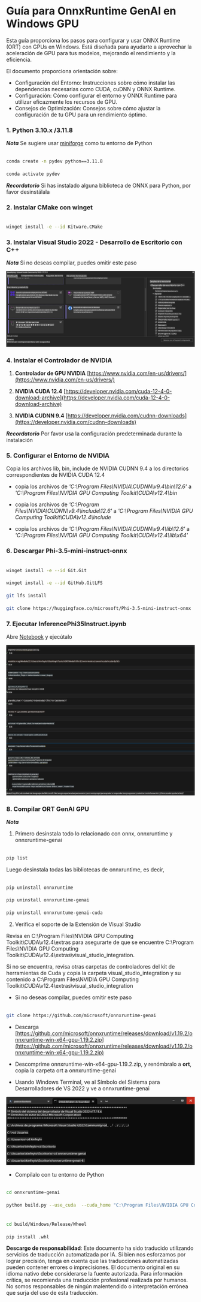 # **Guía para OnnxRuntime GenAI en Windows GPU**

Esta guía proporciona los pasos para configurar y usar ONNX Runtime (ORT) con GPUs en Windows. Está diseñada para ayudarte a aprovechar la aceleración de GPU para tus modelos, mejorando el rendimiento y la eficiencia.

El documento proporciona orientación sobre:

- Configuración del Entorno: Instrucciones sobre cómo instalar las dependencias necesarias como CUDA, cuDNN y ONNX Runtime.
- Configuración: Cómo configurar el entorno y ONNX Runtime para utilizar eficazmente los recursos de GPU.
- Consejos de Optimización: Consejos sobre cómo ajustar la configuración de tu GPU para un rendimiento óptimo.

### **1. Python 3.10.x /3.11.8**

   ***Nota*** Se sugiere usar [miniforge](https://github.com/conda-forge/miniforge/releases/latest/download/Miniforge3-Windows-x86_64.exe) como tu entorno de Python

   ```bash

   conda create -n pydev python==3.11.8

   conda activate pydev

   ```

   ***Recordatorio*** Si has instalado alguna biblioteca de ONNX para Python, por favor desinstálala

### **2. Instalar CMake con winget**


   ```bash

   winget install -e --id Kitware.CMake

   ```

### **3. Instalar Visual Studio 2022 - Desarrollo de Escritorio con C++**

   ***Nota*** Si no deseas compilar, puedes omitir este paso

![CPP](../../../../../translated_images/01.854106e1a59a99d94b3107272561ee2a29b6e88c88eee54f5208aa267e245673.es.png)


### **4. Instalar el Controlador de NVIDIA**

1. **Controlador de GPU NVIDIA**  [https://www.nvidia.com/en-us/drivers/](https://www.nvidia.com/en-us/drivers/)

2. **NVIDIA CUDA 12.4** [https://developer.nvidia.com/cuda-12-4-0-download-archive](https://developer.nvidia.com/cuda-12-4-0-download-archive)

3. **NVIDIA CUDNN 9.4**  [https://developer.nvidia.com/cudnn-downloads](https://developer.nvidia.com/cudnn-downloads)

***Recordatorio*** Por favor usa la configuración predeterminada durante la instalación

### **5. Configurar el Entorno de NVIDIA**

Copia los archivos lib, bin, include de NVIDIA CUDNN 9.4 a los directorios correspondientes de NVIDIA CUDA 12.4

- copia los archivos de *'C:\Program Files\NVIDIA\CUDNN\v9.4\bin\12.6'* a  *'C:\Program Files\NVIDIA GPU Computing Toolkit\CUDA\v12.4\bin*

- copia los archivos de *'C:\Program Files\NVIDIA\CUDNN\v9.4\include\12.6'* a  *'C:\Program Files\NVIDIA GPU Computing Toolkit\CUDA\v12.4\include*

- copia los archivos de *'C:\Program Files\NVIDIA\CUDNN\v9.4\lib\12.6'* a  *'C:\Program Files\NVIDIA GPU Computing Toolkit\CUDA\v12.4\lib\x64'*


### **6. Descargar Phi-3.5-mini-instruct-onnx**


   ```bash

   winget install -e --id Git.Git

   winget install -e --id GitHub.GitLFS

   git lfs install

   git clone https://huggingface.co/microsoft/Phi-3.5-mini-instruct-onnx

   ```

### **7. Ejecutar InferencePhi35Instruct.ipynb**

   Abre [Notebook](../../../../../code/09.UpdateSamples/Aug/ortgpu-phi35-instruct.ipynb) y ejecútalo


![RESULT](../../../../../translated_images/02.43aae251d78f36de205297b84791456ffeca7e25fa205efa5a7c1ae310dfa2f4.es.png)


### **8. Compilar ORT GenAI GPU**


   ***Nota*** 
   
   1. Primero desinstala todo lo relacionado con onnx, onnxruntime y onnxruntime-genai

   
   ```bash

   pip list 
   
   ```

   Luego desinstala todas las bibliotecas de onnxruntime, es decir,


   ```bash

   pip uninstall onnxruntime

   pip uninstall onnxruntime-genai

   pip uninstall onnxruntume-genai-cuda
   
   ```

   2. Verifica el soporte de la Extensión de Visual Studio 

   Revisa en C:\Program Files\NVIDIA GPU Computing Toolkit\CUDA\v12.4\extras para asegurarte de que se encuentre C:\Program Files\NVIDIA GPU Computing Toolkit\CUDA\v12.4\extras\visual_studio_integration. 
   
   Si no se encuentra, revisa otras carpetas de controladores del kit de herramientas de Cuda y copia la carpeta visual_studio_integration y su contenido a C:\Program Files\NVIDIA GPU Computing Toolkit\CUDA\v12.4\extras\visual_studio_integration




   - Si no deseas compilar, puedes omitir este paso


   ```bash

   git clone https://github.com/microsoft/onnxruntime-genai

   ```

   - Descarga [https://github.com/microsoft/onnxruntime/releases/download/v1.19.2/onnxruntime-win-x64-gpu-1.19.2.zip](https://github.com/microsoft/onnxruntime/releases/download/v1.19.2/onnxruntime-win-x64-gpu-1.19.2.zip)

   - Descomprime onnxruntime-win-x64-gpu-1.19.2.zip, y renómbralo a **ort**, copia la carpeta ort a onnxruntime-genai

   - Usando Windows Terminal, ve al Símbolo del Sistema para Desarrolladores de VS 2022 y ve a onnxruntime-genai 

![RESULT](../../../../../translated_images/03.aedc01607f76c31c2e1199c3014638c9f07dfc89218db0cecc793ba2e96cba75.es.png)

   - Compílalo con tu entorno de Python

   
   ```bash

   cd onnxruntime-genai

   python build.py --use_cuda  --cuda_home "C:\Program Files\NVIDIA GPU Computing Toolkit\CUDA\v12.4" --config Release
 

   cd build/Windows/Release/Wheel

   pip install .whl

   ```

**Descargo de responsabilidad**:
Este documento ha sido traducido utilizando servicios de traducción automatizada por IA. Si bien nos esforzamos por lograr precisión, tenga en cuenta que las traducciones automatizadas pueden contener errores o imprecisiones. El documento original en su idioma nativo debe considerarse la fuente autorizada. Para información crítica, se recomienda una traducción profesional realizada por humanos. No somos responsables de ningún malentendido o interpretación errónea que surja del uso de esta traducción.